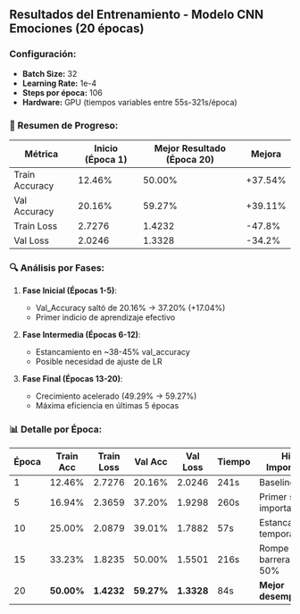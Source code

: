 ## Resultados del Entrenamiento - Modelo CNN Emociones (20 épocas)

### Configuración:
- **Batch Size:** 32
- **Learning Rate:** 1e-4  
- **Steps por época:** 106
- **Hardware:** GPU (tiempos variables entre 55s-321s/época)

### 📌 Resumen de Progreso:
| Métrica          | Inicio (Época 1) | Mejor Resultado (Época 20) | Mejora |
|------------------|------------------|----------------------------|--------|
| Train Accuracy   | 12.46%           | 50.00%                     | +37.54%|
| Val Accuracy     | 20.16%           | 59.27%                     | +39.11%|
| Train Loss       | 2.7276           | 1.4232                     | -47.8% |
| Val Loss         | 2.0246           | 1.3328                     | -34.2% |

### 🔍 Análisis por Fases:
1. **Fase Inicial (Épocas 1-5)**:
   - Val_Accuracy saltó de 20.16% → 37.20% (+17.04%)
   - Primer indicio de aprendizaje efectivo

2. **Fase Intermedia (Épocas 6-12)**:
   - Estancamiento en ~38-45% val_accuracy
   - Posible necesidad de ajuste de LR

3. **Fase Final (Épocas 13-20)**:
   - Crecimiento acelerado (49.29% → 59.27%)
   - Máxima eficiencia en últimas 5 épocas

### 📊 Detalle por Época:
| Época | Train Acc | Train Loss | Val Acc  | Val Loss  | Tiempo  | Hito Importante               |
|-------|-----------|------------|----------|-----------|---------|--------------------------------|
| 1     | 12.46%    | 2.7276     | 20.16%   | 2.0246    | 241s    | Baseline                       |
| 5     | 16.94%    | 2.3659     | 37.20%   | 1.9298    | 260s    | Primer salto importante        |
| 10    | 25.00%    | 2.0879     | 39.01%   | 1.7882    | 57s     | Estancamiento temporal         |
| 15    | 33.23%    | 1.8235     | 50.00%   | 1.5501    | 216s    | Rompe barrera del 50%          |
| 20    | **50.00%**| **1.4232** | **59.27%**| **1.3328**| 84s     | **Mejor desempeño**            |

